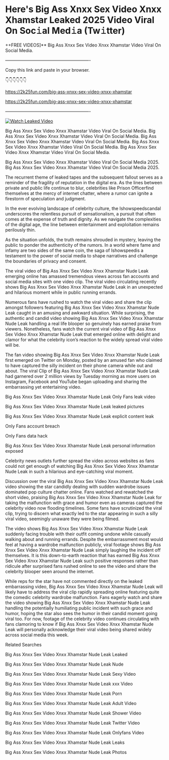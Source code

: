 # Here's Big Ass Xnxx Sex Video Xnxx Xhamstar Leaked 2025 Video Viral On Soc𝚒al Med𝚒a (Tw𝚒tter)

++FREE VIDEOS]** Big Ass Xnxx Sex Video Xnxx Xhamstar Video Viral On Social Media.

———————————————————-

Copy this link and paste in your browser.

👇👇👇👇👇👇

https://2k25fun.com/big-ass-xnxx-sex-video-xnxx-xhamstar

https://2k25fun.com/big-ass-xnxx-sex-video-xnxx-xhamstar

———————————————————-

[![Watch Leaked Video](https://miro.medium.com/v2/resize:fit:828/format:webp/1*cilzJN44JGOrTw9NJCrNHA.gif "Watch Leaked Video")](https://2k25fun.com/big-ass-xnxx-sex-video-xnxx-xhamstar)

Big Ass Xnxx Sex Video Xnxx Xhamstar Video Viral On Social Media. Big Ass Xnxx Sex Video Xnxx Xhamstar Video Viral On Social Media. Big Ass Xnxx Sex Video Xnxx Xhamstar Video Viral On Social Media. Big Ass Xnxx Sex Video Xnxx Xhamstar Video Viral On Social Media. Big Ass Xnxx Sex Video Xnxx Xhamstar Video Viral On Social Media.

Big Ass Xnxx Sex Video Xnxx Xhamstar Video Viral On Social Media 2025. Big Ass Xnxx Sex Video Xnxx Xhamstar Video Viral On Social Media 2025.

The recurrent theme of leaked tapes and the subsequent fallout serves as a reminder of the fragility of reputation in the digital era. As the lines between private and public life continue to blur, celebrities like Prison Officerfind themselves at the mercy of internet chatter, where a rumor can ignite a firestorm of speculation and judgment.

In the ever evolving landscape of celebrity culture, the Ishowspeedscandal underscores the relentless pursuit of sensationalism, a pursuit that often comes at the expense of truth and dignity. As we navigate the complexities of the digital age, the line between entertainment and exploitation remains perilously thin.

As the situation unfolds, the truth remains shrouded in mystery, leaving the public to ponder the authenticity of the rumors. In a world where fame and infamy are two sides of the same coin, the saga of Ishowspeedis a testament to the power of social media to shape narratives and challenge the boundaries of privacy and consent.

The viral video of Big Ass Xnxx Sex Video Xnxx Xhamstar Nude Leak emerging online has amassed tremendous views across fan accounts and social media sites with one video clip. The viral video circulating recently shows Big Ass Xnxx Sex Video Xnxx Xhamstar Nude Leak in an unexpected and hilarious moment while in public running errands.

Numerous fans have rushed to watch the viral video and share the clip amongst followers featuring Big Ass Xnxx Sex Video Xnxx Xhamstar Nude Leak caught in an amusing and awkward situation. While surprising, the authentic and candid video showing Big Ass Xnxx Sex Video Xnxx Xhamstar Nude Leak handling a real life blooper so genuinely has earned praise from viewers. Nonetheless, fans watch the current viral video of Big Ass Xnxx Sex Video Xnxx Xhamstar Nude Leak that emerged online with delight and clamor for what the celebrity icon’s reaction to the widely spread viral video will be.

The fan video showing Big Ass Xnxx Sex Video Xnxx Xhamstar Nude Leak first emerged on Twitter on Monday, posted by an amused fan who claimed to have captured the silly incident on their phone camera while out and about. The viral Clip of Big Ass Xnxx Sex Video Xnxx Xhamstar Nude Leak had garnered over 2 million views by Tuesday morning as more users on Instagram, Facebook and YouTube began uploading and sharing the embarrassing yet entertaining video.

Big Ass Xnxx Sex Video Xnxx Xhamstar Nude Leak Only Fans leak video

Big Ass Xnxx Sex Video Xnxx Xhamstar Nude Leak leaked pictures

Big Ass Xnxx Sex Video Xnxx Xhamstar Nude Leak explicit content leak

Only Fans account breach

Only Fans data hack

Big Ass Xnxx Sex Video Xnxx Xhamstar Nude Leak personal information exposed

Celebrity news outlets further spread the video across websites as fans could not get enough of watching Big Ass Xnxx Sex Video Xnxx Xhamstar Nude Leak in such a hilarious and eye-catching viral moment.

Discussion over the viral Big Ass Xnxx Sex Video Xnxx Xhamstar Nude Leak video showing the star candidly dealing with sudden wardrobe issues dominated pop culture chatter online. Fans watched and rewatched the short video, praising Big Ass Xnxx Sex Video Xnxx Xhamstar Nude Leak for taking the malfunction with grace and humor even as cameras captured the celebrity video now flooding timelines. Some fans have scrutinized the viral clip, trying to discern what exactly led to the star appearing in such a silly viral video, seemingly unaware they were being filmed.

The video shows Big Ass Xnxx Sex Video Xnxx Xhamstar Nude Leak suddenly facing trouble with their outfit coming undone while casually walking about and running errands. Despite the embarrassment most would feel at having a wardrobe malfunction publicly, viral footage shows Big Ass Xnxx Sex Video Xnxx Xhamstar Nude Leak simply laughing the incident off themselves. It is this down-to-earth reaction that has earned Big Ass Xnxx Sex Video Xnxx Xhamstar Nude Leak such positive responses rather than ridicule after surprised fans rushed online to see the video and share the celebrity blooper seen around the internet.

While reps for the star have not commented directly on the leaked embarrassing video, Big Ass Xnxx Sex Video Xnxx Xhamstar Nude Leak will likely have to address the viral clip rapidly spreading online featuring quite the comedic celebrity wardrobe malfunction. Fans eagerly watch and share the video showing Big Ass Xnxx Sex Video Xnxx Xhamstar Nude Leak handling the potentially humiliating public incident with such grace and humor, hoping the star also sees the humor in their candid moment going viral too. For now, footage of the celebrity video continues circulating with fans clamoring to know if Big Ass Xnxx Sex Video Xnxx Xhamstar Nude Leak will personally acknowledge their viral video being shared widely across social media this week.

Related Searches

Big Ass Xnxx Sex Video Xnxx Xhamstar Nude Leak Leaked

Big Ass Xnxx Sex Video Xnxx Xhamstar Nude Leak Nude

Big Ass Xnxx Sex Video Xnxx Xhamstar Nude Leak Sexy Video

Big Ass Xnxx Sex Video Xnxx Xhamstar Nude Leak xxx Video

Big Ass Xnxx Sex Video Xnxx Xhamstar Nude Leak Porn

Big Ass Xnxx Sex Video Xnxx Xhamstar Nude Leak Adult Video

Big Ass Xnxx Sex Video Xnxx Xhamstar Nude Leak Shower Video

Big Ass Xnxx Sex Video Xnxx Xhamstar Nude Leak Twitter Video

Big Ass Xnxx Sex Video Xnxx Xhamstar Nude Leak Onlyfans Video

Big Ass Xnxx Sex Video Xnxx Xhamstar Nude Leak Leaks

Big Ass Xnxx Sex Video Xnxx Xhamstar Nude Leak Photos